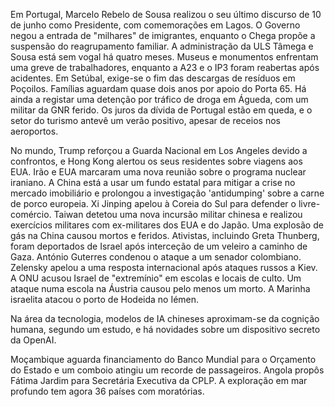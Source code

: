 Em Portugal, Marcelo Rebelo de Sousa realizou o seu último discurso de 10 de junho como Presidente, com comemorações em Lagos. O Governo negou a entrada de "milhares" de imigrantes, enquanto o Chega propõe a suspensão do reagrupamento familiar. A administração da ULS Tâmega e Sousa está sem vogal há quatro meses. Museus e monumentos enfrentam uma greve de trabalhadores, enquanto a A23 e o IP3 foram reabertas após acidentes. Em Setúbal, exige-se o fim das descargas de resíduos em Poçoilos. Famílias aguardam quase dois anos por apoio do Porta 65. Há ainda a registar uma detenção por tráfico de droga em Águeda, com um militar da GNR ferido. Os juros da dívida de Portugal estão em queda, e o setor do turismo antevê um verão positivo, apesar de receios nos aeroportos.

No mundo, Trump reforçou a Guarda Nacional em Los Angeles devido a confrontos, e Hong Kong alertou os seus residentes sobre viagens aos EUA. Irão e EUA marcaram uma nova reunião sobre o programa nuclear iraniano. A China está a usar um fundo estatal para mitigar a crise no mercado imobiliário e prolongou a investigação 'antidumping' sobre a carne de porco europeia. Xi Jinping apelou à Coreia do Sul para defender o livre-comércio. Taiwan detetou uma nova incursão militar chinesa e realizou exercícios militares com ex-militares dos EUA e do Japão. Uma explosão de gás na China causou mortos e feridos. Ativistas, incluindo Greta Thunberg, foram deportados de Israel após interceção de um veleiro a caminho de Gaza. António Guterres condenou o ataque a um senador colombiano. Zelensky apelou a uma resposta internacional após ataques russos a Kiev. A ONU acusou Israel de "extremínio" em escolas e locais de culto. Um ataque numa escola na Áustria causou pelo menos um morto. A Marinha israelita atacou o porto de Hodeida no Iémen.

Na área da tecnologia, modelos de IA chineses aproximam-se da cognição humana, segundo um estudo, e há novidades sobre um dispositivo secreto da OpenAI.

Moçambique aguarda financiamento do Banco Mundial para o Orçamento do Estado e um comboio atingiu um recorde de passageiros. Angola propôs Fátima Jardim para Secretária Executiva da CPLP. A exploração em mar profundo tem agora 36 países com moratórias.